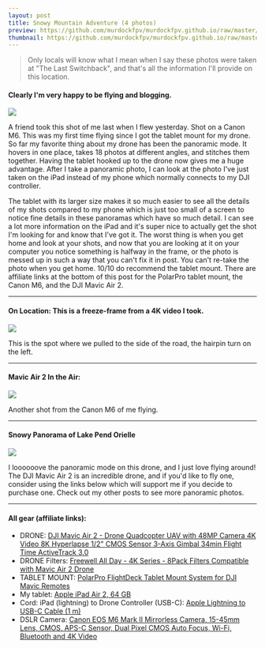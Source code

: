 ```yaml
---
layout: post
title: Snowy Mountain Adventure (4 photos)
preview: https://github.com/murdockfpv/murdockfpv.github.io/raw/master/images/2020-12-20-Switchback-7-3.jpg?raw=true
thumbnail: https://github.com/murdockfpv/murdockfpv.github.io/raw/master/images/2020-12-20-Switchback-7-3.jpg?raw=true
---
```


> Only locals will know what I mean when I say these photos were taken at "The Last Switchback", and that's all the information I'll provide on this location.

#### Clearly I'm very happy to be flying and blogging.

<img src="https://github.com/murdockfpv/murdockfpv.github.io/blob/master/images/2020-12-20_Schweitzer_Profile_Pic.jpg?raw=true" style="max-height: 100%; max-width:100%"/>

A friend took this shot of me last when I flew yesterday. Shot on a Canon M6. This was my first time flying since I got the tablet mount for my drone. So far my favorite thing about my drone has been the panoramic mode. It hovers in one place, takes 18 photos at different angles, and stitches them together. Having the tablet hooked up to the drone now gives me a huge advantage. After I take a panoramic photo, I can look at the photo I've just taken on the iPad instead of my phone which normally connects to my DJI controller. 

The tablet with its larger size makes it so much easier to see all the details of my shots compared to my phone which is just too small of a screen to notice fine details in these panoramas which have so much detail. I can see a lot more information on the iPad and it's super nice to actually get the shot I'm looking for and know that I've got it. The worst thing is when you get home and look at your shots, and now that you are looking at it on your computer you notice something is halfway in the frame, or the photo is messed up in such a way that you can't fix it in post. You can't re-take the photo when you get home. 10/10 do recommend the tablet mount. There are affiliate links at the bottom of this post for the PolarPro tablet mount, the Canon M6, and the DJI Mavic Air 2.

___

#### On Location: This is a freeze-frame from a 4K video I took.

<img src="https://github.com/murdockfpv/murdockfpv.github.io/blob/master/images/2020-12-20-Switchback-7-3.jpg?raw=true" style="max-height: 100%; max-width: 100%"/>

This is the spot where we pulled to the side of the road, the hairpin turn on the left.

___

#### Mavic Air 2 In the Air:

<img src="https://github.com/murdockfpv/murdockfpv.github.io/blob/master/images/2020-12-20_Schweitzer_Banner_Pic.jpg?raw=true" style="max-height: 100%; max-width: 100%"/>

Another shot from the Canon M6 of me flying.

___

#### Snowy Panorama of Lake Pend Orielle

<img src="https://github.com/murdockfpv/murdockfpv.github.io/blob/master/images/2020-12-20_Schweitzer_Panorama_Web.jpg?raw=true" style="max-height: 100%; max-width: 100%"/>

I loooooove the panoramic mode on this drone, and I just love flying around! The DJI Mavic Air 2 is an incredible drone, and if you'd like to fly one, consider using the links below which will support me if you decide to purchase one. Check out my other posts to see more panoramic photos.

___

#### All gear (affiliate links):

* DRONE: <a target="_blank" href="https://www.amazon.com/gp/product/B086XCGMN7/ref=as_li_tl?ie=UTF8&camp=1789&creative=9325&creativeASIN=B086XCGMN7&linkCode=as2&tag=juliusakula-20&linkId=326b215f8174d11fa43f193f9ed38340">DJI Mavic Air 2 - Drone Quadcopter UAV with 48MP Camera 4K Video 8K Hyperlapse 1/2" CMOS Sensor 3-Axis Gimbal 34min Flight Time ActiveTrack 3.0</a><img src="//ir-na.amazon-adsystem.com/e/ir?t=juliusakula-20&l=am2&o=1&a=B086XCGMN7" width="1" height="1" border="0" alt="" style="border:none !important; margin:0px !important;" />
* DRONE Filters: <a target="_blank" href="https://www.amazon.com/gp/product/B087R3MGJ4/ref=as_li_tl?ie=UTF8&camp=1789&creative=9325&creativeASIN=B087R3MGJ4&linkCode=as2&tag=juliusakula-20&linkId=34cdeac90e2ff998bdae4e83b2b7977d">Freewell All Day - 4K Series - 8Pack Filters Compatible with Mavic Air 2 Drone</a><img src="//ir-na.amazon-adsystem.com/e/ir?t=juliusakula-20&l=am2&o=1&a=B087R3MGJ4" width="1" height="1" border="0" alt="" style="border:none !important; margin:0px !important;" />
* TABLET MOUNT: <a target="_blank" href="https://www.amazon.com/gp/product/B07M9CSGS5/ref=as_li_tl?ie=UTF8&camp=1789&creative=9325&creativeASIN=B07M9CSGS5&linkCode=as2&tag=juliusakula-20&linkId=a5ce7f23e866ea4f0f6947cf4ebc153a">PolarPro FlightDeck  Tablet Mount System for DJI Mavic Remotes</a><img src="//ir-na.amazon-adsystem.com/e/ir?t=juliusakula-20&l=am2&o=1&a=B07M9CSGS5" width="1" height="1" border="0" alt="" style="border:none !important; margin:0px !important;" />
* My tablet: <a target="_blank" href="https://www.amazon.com/gp/product/B00TREI0F2/ref=as_li_tl?ie=UTF8&camp=1789&creative=9325&creativeASIN=B00TREI0F2&linkCode=as2&tag=juliusakula-20&linkId=d3c3ea6f417ab8a892fc2b8ad159b120">Apple iPad Air 2, 64 GB</a><img src="//ir-na.amazon-adsystem.com/e/ir?t=juliusakula-20&l=am2&o=1&a=B00TREI0F2" width="1" height="1" border="0" alt="" style="border:none !important; margin:0px !important;" />
* Cord: iPad (lightning) to Drone Controller (USB-C): <a target="_blank" href="https://www.amazon.com/gp/product/B07CMN7DCX/ref=as_li_tl?ie=UTF8&camp=1789&creative=9325&creativeASIN=B07CMN7DCX&linkCode=as2&tag=juliusakula-20&linkId=ac9208650b21db8825ccd9422ee183e3">Apple Lightning to USB-C Cable (1 m)</a><img src="//ir-na.amazon-adsystem.com/e/ir?t=juliusakula-20&l=am2&o=1&a=B07CMN7DCX" width="1" height="1" border="0" alt="" style="border:none !important; margin:0px !important;" />
* DSLR Camera: <a target="_blank" href="https://www.amazon.com/gp/product/B07WFQZ6FL/ref=as_li_tl?ie=UTF8&camp=1789&creative=9325&creativeASIN=B07WFQZ6FL&linkCode=as2&tag=juliusakula-20&linkId=2cb2e924ace4cf937e2267c86852c7c9">Canon EOS M6 Mark II Mirrorless Camera, 15-45mm Lens, CMOS, APS-C Sensor, Dual Pixel CMOS Auto Focus, Wi-Fi, Bluetooth and 4K Video</a><img src="//ir-na.amazon-adsystem.com/e/ir?t=juliusakula-20&l=am2&o=1&a=B07WFQZ6FL" width="1" height="1" border="0" alt="" style="border:none !important; margin:0px !important;" />
